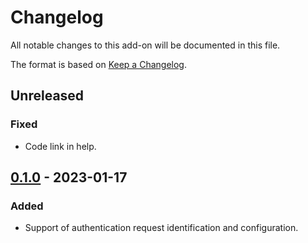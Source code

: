# Changelog
All notable changes to this add-on will be documented in this file.

The format is based on [Keep a Changelog](https://keepachangelog.com/en/1.0.0/).

## Unreleased

### Fixed
- Code link in help.


## [0.1.0] - 2023-01-17

### Added
- Support of authentication request identification and configuration.

[0.1.0]: https://github.com/zaproxy/zap-extensions/releases/authhelper-v0.1.0
